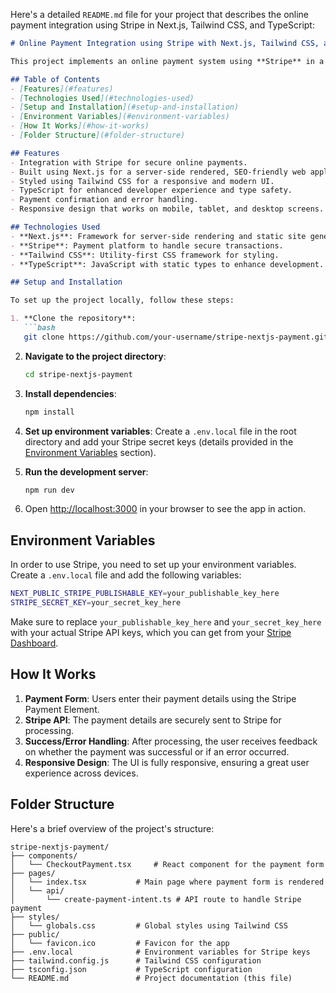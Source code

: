 Here's a detailed `README.md` file for your project that describes the online payment integration using Stripe in Next.js, Tailwind CSS, and TypeScript:

```markdown
# Online Payment Integration using Stripe with Next.js, Tailwind CSS, and TypeScript

This project implements an online payment system using **Stripe** in a **Next.js** application. The user interface is styled with **Tailwind CSS**, and the project is built using **TypeScript** to ensure type safety.

## Table of Contents
- [Features](#features)
- [Technologies Used](#technologies-used)
- [Setup and Installation](#setup-and-installation)
- [Environment Variables](#environment-variables)
- [How It Works](#how-it-works)
- [Folder Structure](#folder-structure)

## Features
- Integration with Stripe for secure online payments.
- Built using Next.js for a server-side rendered, SEO-friendly web application.
- Styled using Tailwind CSS for a responsive and modern UI.
- TypeScript for enhanced developer experience and type safety.
- Payment confirmation and error handling.
- Responsive design that works on mobile, tablet, and desktop screens.

## Technologies Used
- **Next.js**: Framework for server-side rendering and static site generation.
- **Stripe**: Payment platform to handle secure transactions.
- **Tailwind CSS**: Utility-first CSS framework for styling.
- **TypeScript**: JavaScript with static types to enhance development.

## Setup and Installation

To set up the project locally, follow these steps:

1. **Clone the repository**:
   ```bash
   git clone https://github.com/your-username/stripe-nextjs-payment.git
   ```

2. **Navigate to the project directory**:
   ```bash
   cd stripe-nextjs-payment
   ```

3. **Install dependencies**:
   ```bash
   npm install
   ```

4. **Set up environment variables**:
   Create a `.env.local` file in the root directory and add your Stripe secret keys (details provided in the [Environment Variables](#environment-variables) section).

5. **Run the development server**:
   ```bash
   npm run dev
   ```

6. Open [http://localhost:3000](http://localhost:3000) in your browser to see the app in action.

## Environment Variables

In order to use Stripe, you need to set up your environment variables. Create a `.env.local` file and add the following variables:

```bash
NEXT_PUBLIC_STRIPE_PUBLISHABLE_KEY=your_publishable_key_here
STRIPE_SECRET_KEY=your_secret_key_here
```

Make sure to replace `your_publishable_key_here` and `your_secret_key_here` with your actual Stripe API keys, which you can get from your [Stripe Dashboard](https://dashboard.stripe.com/).

## How It Works

1. **Payment Form**: Users enter their payment details using the Stripe Payment Element.
2. **Stripe API**: The payment details are securely sent to Stripe for processing.
3. **Success/Error Handling**: After processing, the user receives feedback on whether the payment was successful or if an error occurred.
4. **Responsive Design**: The UI is fully responsive, ensuring a great user experience across devices.

## Folder Structure

Here's a brief overview of the project's structure:

```
stripe-nextjs-payment/
├── components/
│   └── CheckoutPayment.tsx     # React component for the payment form
├── pages/
│   └── index.tsx           # Main page where payment form is rendered
│   └── api/
│       └── create-payment-intent.ts # API route to handle Stripe payment
├── styles/
│   └── globals.css         # Global styles using Tailwind CSS
├── public/
│   └── favicon.ico         # Favicon for the app
├── .env.local              # Environment variables for Stripe keys
├── tailwind.config.js      # Tailwind CSS configuration
├── tsconfig.json           # TypeScript configuration
└── README.md               # Project documentation (this file)
```

